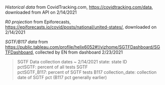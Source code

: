 *Historical data* from CovidTracking.com, https://covidtracking.com/data, downloaded from API on 2/14/2021

*R0 projection* from Epiforecasts, https://epiforecasts.io/covid/posts/national/united-states/, downloaded on 2/14/2021

*SGTF/B117 data* from https://public.tableau.com/profile/helix6052#!/vizhome/SGTFDashboard/SGTFDashboard, collected by EN from dashboard 2/23/2021
> SGTF Data collection dates ~ 2/14/2021
> state: state ID	
> pctSGTF: percent of all tests SGTF	
> pctSGTF_B117: percent of SGTF tests B117
> collection_date: collection date of SGTF pct (B117 pct generally earlier)




